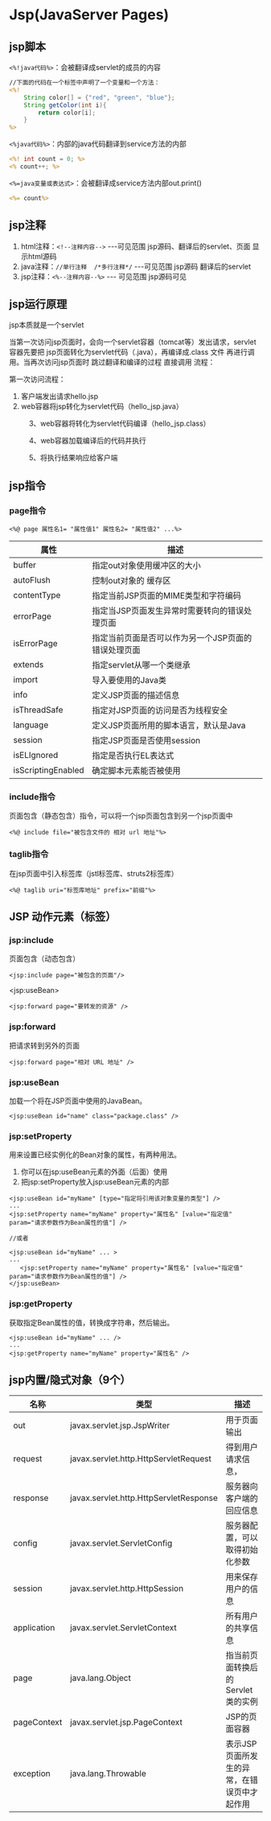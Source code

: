 # Jsp(JavaServer Pages)

## jsp脚本

`<%!java代码%>`：会被翻译成servlet的成员的内容

```jsp
//下面的代码在一个标签中声明了一个变量和一个方法：
<%!
    String color[] = {"red", "green", "blue"};
    String getColor(int i){
        return color[i];
    }
%>
```

`<%java代码%>`：内部的java代码翻译到service方法的内部

```jsp
<%! int count = 0; %>
<% count++; %>
```

`<%=java变量或表达式>`：会被翻译成service方法内部out.print()

```jsp
<%= count%>
```



## jsp注释

1. html注释：`<!--注释内容-->` ---可见范围 jsp源码、翻译后的servlet、页面												显示html源码
2. java注释：`//单行注释  /*多行注释*/` ---可见范围 jsp源码 翻译后的servlet
3. jsp注释：`<%--注释内容--%>` --- 可见范围 jsp源码可见



## jsp运行原理

jsp本质就是一个servlet

当第一次访问jsp页面时，会向一个servlet容器（tomcat等）发出请求，servlet容器先要把 jsp页面转化为servlet代码（.java），再编译成.class 文件 再进行调用。当再次访问jsp页面时 跳过翻译和编译的过程 直接调用 流程：

第一次访问流程：

1. 客户端发出请求hello.jsp
2. web容器将jsp转化为servlet代码（hello_jsp.java）

          3、web容器将转化为servlet代码编译（hello_jsp.class）

          4、web容器加载编译后的代码并执行

          5、将执行结果响应给客户端



## jsp指令

### page指令

```
<%@ page 属性名1= "属性值1" 属性名2= "属性值2" ...%>
```

| **属性**           | **描述**                                            |
| ------------------ | --------------------------------------------------- |
| buffer             | 指定out对象使用缓冲区的大小                         |
| autoFlush          | 控制out对象的 缓存区                                |
| contentType        | 指定当前JSP页面的MIME类型和字符编码                 |
| errorPage          | 指定当JSP页面发生异常时需要转向的错误处理页面       |
| isErrorPage        | 指定当前页面是否可以作为另一个JSP页面的错误处理页面 |
| extends            | 指定servlet从哪一个类继承                           |
| import             | 导入要使用的Java类                                  |
| info               | 定义JSP页面的描述信息                               |
| isThreadSafe       | 指定对JSP页面的访问是否为线程安全                   |
| language           | 定义JSP页面所用的脚本语言，默认是Java               |
| session            | 指定JSP页面是否使用session                          |
| isELIgnored        | 指定是否执行EL表达式                                |
| isScriptingEnabled | 确定脚本元素能否被使用                              |

### include指令

页面包含（静态包含）指令，可以将一个jsp页面包含到另一个jsp页面中

```
<%@ include file="被包含文件的 相对 url 地址"%>
```



### taglib指令

在jsp页面中引入标签库（jstl标签库、struts2标签库）

```
<%@ taglib uri="标签库地址" prefix="前缀"%>
```



## JSP 动作元素（标签）



### jsp:include

页面包含（动态包含）

```
<jsp:include page="被包含的页面"/>
```

&lt;jsp:useBean&gt;

```
<jsp:forward page="要转发的资源" />
```

### jsp:forward

把请求转到另外的页面

```
<jsp:forward page="相对 URL 地址" />
```

### jsp:useBean

加载一个将在JSP页面中使用的JavaBean。

```
<jsp:useBean id="name" class="package.class" />
```

### jsp:setProperty

用来设置已经实例化的Bean对象的属性，有两种用法。

1. 你可以在jsp:useBean元素的外面（后面）使用
2. 把jsp:setProperty放入jsp:useBean元素的内部

```
<jsp:useBean id="myName" [type="指定将引用该对象变量的类型"] />
...
<jsp:setProperty name="myName" property="属性名" [value="指定值" param="请求参数作为Bean属性的值"] />

//或者

<jsp:useBean id="myName" ... >
...
   <jsp:setProperty name="myName" property="属性名" [value="指定值" param="请求参数作为Bean属性的值"] />
</jsp:useBean>
```

### jsp:getProperty

获取指定Bean属性的值，转换成字符串，然后输出。

```
<jsp:useBean id="myName" ... />
...
<jsp:getProperty name="myName" property="属性名" />
```



## jsp内置/隐式对象（9个）

| **名称**    | **类型**                               | **描述**                                    |
| ----------- | -------------------------------------- | ------------------------------------------- |
| out         | javax.servlet.jsp.JspWriter            | 用于页面输出                                |
| request     | javax.servlet.http.HttpServletRequest  | 得到用户请求信息，                          |
| response    | javax.servlet.http.HttpServletResponse | 服务器向客户端的回应信息                    |
| config      | javax.servlet.ServletConfig            | 服务器配置，可以取得初始化参数              |
| session     | javax.servlet.http.HttpSession         | 用来保存用户的信息                          |
| application | javax.servlet.ServletContext           | 所有用户的共享信息                          |
| page        | java.lang.Object                       | 指当前页面转换后的Servlet类的实例           |
| pageContext | javax.servlet.jsp.PageContext          | JSP的页面容器                               |
| exception   | java.lang.Throwable                    | 表示JSP页面所发生的异常，在错误页中才起作用 |

